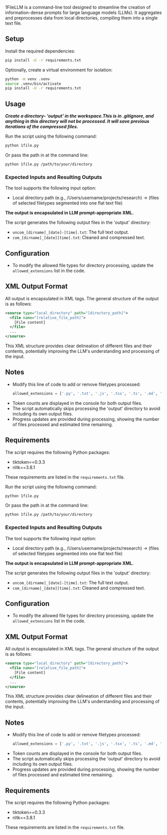 1FileLLM is a command-line tool designed to streamline the creation of information-dense prompts for large language models (LLMs). It aggregates and preprocesses data from local directories, compiling them into a single text file.
## Setup
Install the required dependencies:

```bash
pip install -U -r requirements.txt
```

Optionally, create a virtual environment for isolation:

```bash
python -m venv .venv
source .venv/bin/activate
pip install -U -r requirements.txt
```

## Usage

***Create a directory- 'output' in the workspace.This is in .gitignore, and anything in this directory will not be processed. It will save previous iterations of the compressed files.***

Run the script using the following command:

```bash
python 1file.py
```

Or pass the path in at the command line:

```bash
python 1file.py /path/to/your/directory
```

### Expected Inputs and Resulting Outputs

The tool supports the following input option:

- Local directory path (e.g., /Users/username/projects/research) -> (files of selected filetypes segmented into one flat text file)

**The output is encapsulated in LLM prompt-appropriate XML.**

The script generates the following output files in the 'output' directory:

- `uncom_[dirname]_[date]-[time].txt`: The full text output.
- `com_[dirname]_[date][time].txt`: Cleaned and compressed text.

## Configuration

- To modify the allowed file types for directory processing, update the `allowed_extensions` list in the code.

## XML Output Format

All output is encapsulated in XML tags. The general structure of the output is as follows:

```xml
<source type="local_directory" path="[directory_path]">
  <file name="[relative_file_path]">
    [File content]
  </file>
  ...
</source>
```

This XML structure provides clear delineation of different files and their contents, potentially improving the LLM's understanding and processing of the input.

## Notes

- Modify this line of code to add or remove filetypes processed:
  ```python
  allowed_extensions = ['.py', '.txt', '.js', '.tsx', '.ts', '.md', '.cjs', '.html', '.json', '.ipynb', '.h', '.localhost', '.sh', '.yaml', '.example']
  ```
- Token counts are displayed in the console for both output files.
- The script automatically skips processing the 'output' directory to avoid including its own output files.
- Progress updates are provided during processing, showing the number of files processed and estimated time remaining.

## Requirements

The script requires the following Python packages:

- tiktoken==0.3.3
- nltk==3.8.1

These requirements are listed in the `requirements.txt` file. 

Run the script using the following command:

```bash
python 1file.py
```

Or pass the path in at the command line:

```bash
python 1file.py /path/to/your/directory
```

### Expected Inputs and Resulting Outputs

The tool supports the following input option:

- Local directory path (e.g., /Users/username/projects/research) -> (files of selected filetypes segmented into one flat text file)

**The output is encapsulated in LLM prompt-appropriate XML.**

The script generates the following output files in the 'output' directory:

- `uncom_[dirname]_[date]-[time].txt`: The full text output.
- `com_[dirname]_[date][time].txt`: Cleaned and compressed text.

## Configuration

- To modify the allowed file types for directory processing, update the `allowed_extensions` list in the code.

## XML Output Format

All output is encapsulated in XML tags. The general structure of the output is as follows:

```xml
<source type="local_directory" path="[directory_path]">
  <file name="[relative_file_path]">
    [File content]
  </file>
  ...
</source>
```

This XML structure provides clear delineation of different files and their contents, potentially improving the LLM's understanding and processing of the input.

## Notes

- Modify this line of code to add or remove filetypes processed:
  ```python
  allowed_extensions = ['.py', '.txt', '.js', '.tsx', '.ts', '.md', '.cjs', '.html', '.json', '.ipynb', '.h', '.localhost', '.sh', '.yaml', '.example']
  ```
- Token counts are displayed in the console for both output files.
- The script automatically skips processing the 'output' directory to avoid including its own output files.
- Progress updates are provided during processing, showing the number of files processed and estimated time remaining.

## Requirements

The script requires the following Python packages:

- tiktoken==0.3.3
- nltk==3.8.1

These requirements are listed in the `requirements.txt` file.
